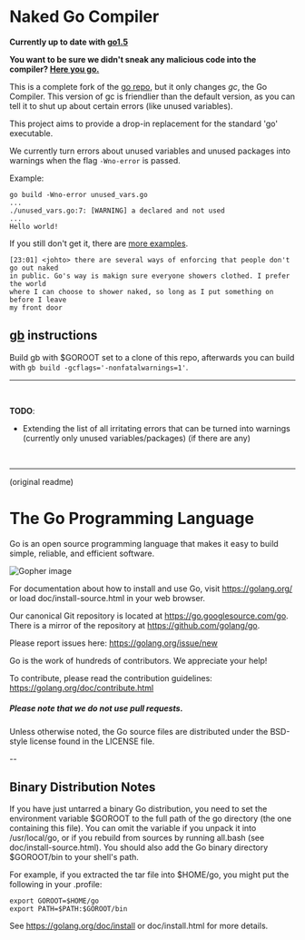 # Naked Go Compiler

**Currently up to date with [go1.5](https://github.com/golang/go/tree/release-branch.go1.5)**

**You want to be sure we didn't sneak any malicious code into the compiler? [Here you go.](https://github.com/golang/go/compare/release-branch.go1.5...nakedgc:master)**

This is a complete fork of the [go repo](https://go.googlesource.com/go/), but it only changes *gc*, the Go Compiler. This version of gc is friendlier than the default version, as you can tell it to shut up about certain errors (like unused variables).

This project aims to provide a drop-in replacement for the standard 'go' executable.

We currently turn errors about unused variables and unused packages into warnings when the flag `-Wno-error` is passed.

Example:

	go build -Wno-error unused_vars.go
	...
	./unused_vars.go:7: [WARNING] a declared and not used
	...
	Hello world!

If you still don't get it, there are [more examples](https://github.com/nakedgc/etc).

	[23:01] <johto> there are several ways of enforcing that people don't go out naked
	in public. Go's way is makign sure everyone showers clothed. I prefer the world
	where I can choose to shower naked, so long as I put something on before I leave 
	my front door

## [gb](https://github.com/constabulary/gb) instructions

Build gb with $GOROOT set to a clone of this repo, afterwards you can build with `gb build -gcflags='-nonfatalwarnings=1'`.

<hr/>

<br/>

**TODO**:
  - Extending the list of all irritating errors that can be turned into warnings (currently only unused variables/packages) (if there are any)


<br/>
<hr/>
(original readme)


# The Go Programming Language

Go is an open source programming language that makes it easy to build simple,
reliable, and efficient software.

![Gopher image](doc/gopher/fiveyears.jpg)

For documentation about how to install and use Go,
visit https://golang.org/ or load doc/install-source.html
in your web browser.

Our canonical Git repository is located at https://go.googlesource.com/go.
There is a mirror of the repository at https://github.com/golang/go.

Please report issues here: https://golang.org/issue/new

Go is the work of hundreds of contributors. We appreciate your help!

To contribute, please read the contribution guidelines:
	https://golang.org/doc/contribute.html

##### Please note that we do not use pull requests.

Unless otherwise noted, the Go source files are distributed
under the BSD-style license found in the LICENSE file.

--

## Binary Distribution Notes

If you have just untarred a binary Go distribution, you need to set
the environment variable $GOROOT to the full path of the go
directory (the one containing this file).  You can omit the
variable if you unpack it into /usr/local/go, or if you rebuild
from sources by running all.bash (see doc/install-source.html).
You should also add the Go binary directory $GOROOT/bin
to your shell's path.

For example, if you extracted the tar file into $HOME/go, you might
put the following in your .profile:

	export GOROOT=$HOME/go
	export PATH=$PATH:$GOROOT/bin

See https://golang.org/doc/install or doc/install.html for more details.
